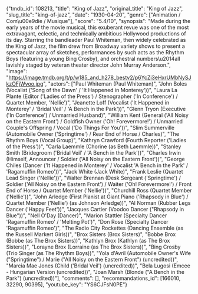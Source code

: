 {"tmdb_id": 108213, "title": "King of Jazz", "original_title": "King of Jazz", "slug_title": "king-of-jazz", "date": "1930-04-20", "genre": ["Animation / Com\u00e9die / Musique"], "score": "5.4/10", "synopsis": "Made during the early years of the movie musical, this exuberant revue was one of the most extravagant, eclectic, and technically ambitious Hollywood productions of its day. Starring the bandleader Paul Whiteman, then widely celebrated as the King of Jazz, the film drew from Broadway variety shows to present a spectacular array of sketches, performances by such acts as the Rhythm Boys (featuring a young Bing Crosby), and orchestral numbers\u2014all lavishly staged by veteran theater director John Murray Anderson.", "image": "https://image.tmdb.org/t/p/w185_and_h278_bestv2/p6YcZi3eHxrUMbNySJkzOFjWvoo.jpg", "actors": ["Paul Whiteman (Paul Whiteman)", "John Boles (Vocalist ('Song of the Dawn' / 'It Happened in Monterey'))", "Laura La Plante (Editor ('Ladies of the Press') / Stenographer ('In Conference') / Quartet Member, 'Nellie')", "Jeanette Loff (Vocalist ('It Happened in Monterey' / 'Bridal Veil' / 'A Bench in the Park'))", "Glenn Tryon (Executive ('In Conference') / Unmarried Husband)", "William Kent (General ('All Noisy on the Eastern Front') / Goldfish Owner ('Oh! Forevermore!') / Unmarried Couple's Offspring / Vocal ('Do Things For You'))", "Slim Summerville (Automobile Owner ('Springtime') / Rear End of Horse / Charles)", "The Rhythm Boys (Vocal Group)", "Kathryn Crawford (Fourth Reporter ('Ladies of the Press'))", "Carla Laemmle (Chorine (as Beth Laemmle))", "Stanley Smith (Bridegroom ('Bridal Veil' / 'A Bench in the Park'))", "Charles Irwin (Himself, Announcer / Soldier ('All Noisy on the Eastern Front'))", "George Chiles (Dancer ('It Happened in Monterey' / Vocalist 'A Bench in the Park' / 'Ragamuffin Romeo'))", "Jack White (Jack White)", "Frank Leslie (Quartet Lead Singer ('Nellie'))", "Walter Brennan (Desk Sergeant ('Springtime') / Soldier ('All Noisy on the Eastern Front') / Waiter ('Oh! Forevermore!') / Front End of Horse / Quartet Member ('Nellie'))", "Churchill Ross (Quartet Member ('Nellie'))", "John Arledge (First Pianist at Giant Piano ('Rhapsody in Blue') / Quartet Member ('Nellie') (as Johnson Arledge))", "Al Norman (Rubber Legs Dancer ('Happy Feet'))", "Jacques Cartier (Voodoo Dancer (\"Rhapsody in Blue\"))", "Nell O'Day (Dancer)", "Marion Stattler (Specialty Dancer 'Ragamuffin Romeo' / 'Melting Pot')", "Don Rose (Specialty Dancer 'Ragamuffin Romeo')", "The Radio City Rockettes (Dancing Ensemble (as the Russell Markert Girls))", "Brox Sisters (Brox Sisters)", "Bobbe Brox (Bobbe (as The Brox Sisters))", "Kathlyn Brox (Kathlyn (as The Brox Sisters))", "Lorayne Brox (Lorraine (as The Brox Sisters))", "Bing Crosby (Trio Singer (as The Rhythm Boys))", "Yola d'Avril (Automobile Owner's Wife (\"Springtime\") / Marie (\"All Noisy on the Eastern Front\") (uncredited))", "Marcia Mae Jones (Child ('Bridal Veil') (uncredited))", "Bela Lugosi (Emcee - Hungarian Version (uncredited))", "Joan Marsh (Blonde (\"A Bench in the Park\") (uncredited))"], "comments": [], "recommandations_id": [166010, 32290, 90395], "youtube_key": "YS6CJFsN0PE"}
